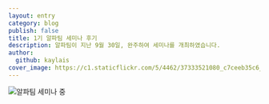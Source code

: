 ```yaml
---
layout: entry
category: blog
publish: false
title: 1기 알파팀 세미나 후기
description: 알파팀이 지난 9월 30일, 완주하여 세미나를 개최하였습니다.
author:
  github: kaylais
cover_image: https://c1.staticflickr.com/5/4462/37333521080_c7ceeb35c6_b.jpg
---
```


![알파팀 세미나 중](https://c1.staticflickr.com/5/4462/37333521080_c7ceeb35c6_b.jpg)